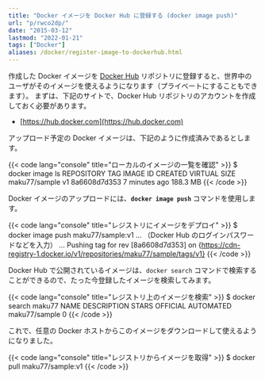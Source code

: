 ```yaml
---
title: "Docker イメージを Docker Hub に登録する (docker image push)"
url: "p/rwco2dp/"
date: "2015-03-12"
lastmod: "2022-01-21"
tags: ["Docker"]
aliases: /docker/register-image-to-dockerhub.html
---
```


作成した Docker イメージを [Docker Hub](https://hub.docker.com) リポジトリに登録すると、世界中のユーザがそのイメージを使えるようになります（プライベートにすることもできます）。
まずは、下記のサイトで、Docker Hub リポジトリのアカウントを作成しておく必要があります。

- [https://hub.docker.com](https://hub.docker.com)

アップロード予定の Docker イメージは、下記のように作成済みであるとします。

{{< code lang="console" title="ローカルのイメージの一覧を確認" >}}
$ docker image ls
REPOSITORY      TAG   IMAGE ID       CREATED         VIRTUAL SIZE
maku77/sample   v1    8a6608d7d353   7 minutes ago   188.3 MB
{{< /code >}}

Docker イメージのアップロードには、__`docker image push`__ コマンドを使用します。

{{< code lang="console" title="レジストリにイメージをデプロイ" >}}
$ docker image push maku77/sample:v1
...
（Docker Hub のログインパスワードなどを入力）
...
Pushing tag for rev [8a6608d7d353] on {https://cdn-registry-1.docker.io/v1/repositories/maku77/sample/tags/v1}
{{< /code >}}

Docker Hub で公開されているイメージは、`docker search` コマンドで検索することができるので、たった今登録したイメージを検索してみます。

{{< code lang="console" title="レジストリ上のイメージを検索" >}}
$ docker search maku77
NAME            DESCRIPTION   STARS   OFFICIAL   AUTOMATED
maku77/sample                 0
{{< /code >}}

これで、任意の Docker ホストからこのイメージをダウンロードして使えるようになりました。

{{< code lang="console" title="レジストリからイメージを取得" >}}
$ docker pull maku77/sample:v1
{{< /code >}}

